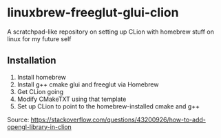 # linuxbrew-freeglut-glui-clion
A scratchpad-like repository on setting up CLion with homebrew stuff on linux for my future self

## Installation
1. Install homebrew
2. Install g++ cmake glui and freeglut via Homebrew
3. Get CLion going
4. Modify CMakeTXT using that template
5. Set up CLion to point to the homebrew-installed cmake and g++

Source: https://stackoverflow.com/questions/43200926/how-to-add-opengl-library-in-clion
